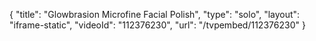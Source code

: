 {
    "title": "Glowbrasion Microfine Facial Polish",
    "type": "solo",
    "layout": "iframe-static",
    "videoId": "112376230",
    "url": "\/tvpembed\/112376230"
}